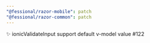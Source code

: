 ```yaml
---
"@fessional/razor-mobile": patch
"@fessional/razor-common": patch
---
```


✨ ionicValidateInput support default v-model value #122
